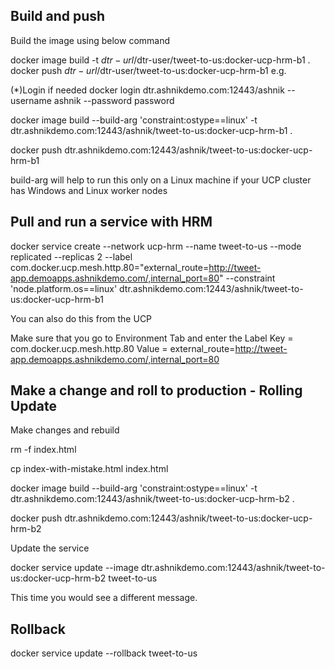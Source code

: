 ## Build and push

Build the image using below command

docker image build -t $dtr-url/$dtr-user/tweet-to-us:docker-ucp-hrm-b1 .
docker push $dtr-url/$dtr-user/tweet-to-us:docker-ucp-hrm-b1
e.g.

(*)Login if needed
docker login dtr.ashnikdemo.com:12443/ashnik --username ashnik --password password

docker image build --build-arg 'constraint:ostype==linux' -t dtr.ashnikdemo.com:12443/ashnik/tweet-to-us:docker-ucp-hrm-b1 .
     
docker push dtr.ashnikdemo.com:12443/ashnik/tweet-to-us:docker-ucp-hrm-b1

build-arg will help to run this only on a Linux machine if your UCP cluster has Windows and Linux worker nodes

## Pull and run a service with HRM 

docker service create --network ucp-hrm --name tweet-to-us --mode replicated --replicas 2 --label com.docker.ucp.mesh.http.80="external_route=http://tweet-app.demoapps.ashnikdemo.com/,internal_port=80" --constraint 'node.platform.os==linux' dtr.ashnikdemo.com:12443/ashnik/tweet-to-us:docker-ucp-hrm-b1 

You can also do this from the UCP

Make sure that you go to Environment Tab and enter the Label
Key = com.docker.ucp.mesh.http.80
Value = external_route=http://tweet-app.demoapps.ashnikdemo.com/,internal_port=80

## Make a change and roll to production - Rolling Update

Make changes and rebuild

rm -f index.html

cp  index-with-mistake.html index.html

docker image build --build-arg 'constraint:ostype==linux' -t dtr.ashnikdemo.com:12443/ashnik/tweet-to-us:docker-ucp-hrm-b2 .

docker push dtr.ashnikdemo.com:12443/ashnik/tweet-to-us:docker-ucp-hrm-b2


Update the service

docker service update --image dtr.ashnikdemo.com:12443/ashnik/tweet-to-us:docker-ucp-hrm-b2 tweet-to-us


This time you would see a different message.


## Rollback

 docker service update --rollback   tweet-to-us
